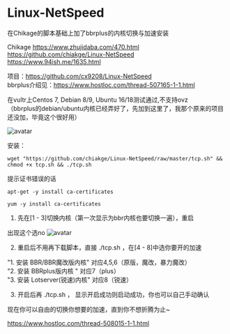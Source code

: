 # Linux-NetSpeed

在Chikage的脚本基础上加了bbrplus的内核切换与加速安装  

Chikage 
https://www.zhujidaba.com/470.html 
https://github.com/chiakge/Linux-NetSpeed 
https://www.94ish.me/1635.html

项目：https://github.com/cx9208/Linux-NetSpeed  
bbrplus介绍见：https://www.hostloc.com/thread-507165-1-1.html  

在vultr上Centos 7, Debian 8/9, Ubuntu 16/18测试通过,不支持ovz  
（bbrplus的debian/ubuntu内核已经弄好了，先加到这里了，我那个原来的项目还没加，毕竟这个很好用）  

![avatar](https://s1.ax1x.com/2018/12/24/F6XveP.png)

安装：
```
wget "https://github.com/chiakge/Linux-NetSpeed/raw/master/tcp.sh" && chmod +x tcp.sh && ./tcp.sh
```

提示证书错误的话
```
apt-get -y install ca-certificates
```
```
yum -y install ca-certificates
```

1. 先在[1 - 3]切换内核（第一次显示为bbr内核也要切换一遍），重启

出现这个选no
![avatar](https://s1.ax1x.com/2018/12/24/F6xwqI.png)

2. 重启后不用再下载脚本，直接 ./tcp.sh ，在[4 - 8]中选你要开的加速

"1. 安装 BBR/BBR魔改版内核"        对应4,5,6（原版，魔改，暴力魔改）  
"2. 安装 BBRplus版内核 "                对应7（plus）  
"3. 安装 Lotserver(锐速)内核"        对应8（锐速）  

3. 开启后再 ./tcp.sh  ， 显示开启成功则启动成功，你也可以自己手动确认  

现在你可以自由的切换你想要的加速，直到你不想折腾为止~  

https://www.hostloc.com/thread-508015-1-1.html
